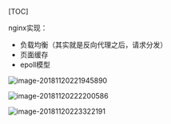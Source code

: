 [TOC]



nginx实现：

* 负载均衡（其实就是反向代理之后，请求分发）
* 页面缓存
* epoll模型





![image-20181120221945890](/Users/chenyansong/Documents/note/images/nginx/instruction_1.png)



![image-20181120222200586](/Users/chenyansong/Documents/note/images/nginx/instruction_2.png)

![image-20181120223322191](/Users/chenyansong/Documents/note/images/nginx/instruction_3.png)











